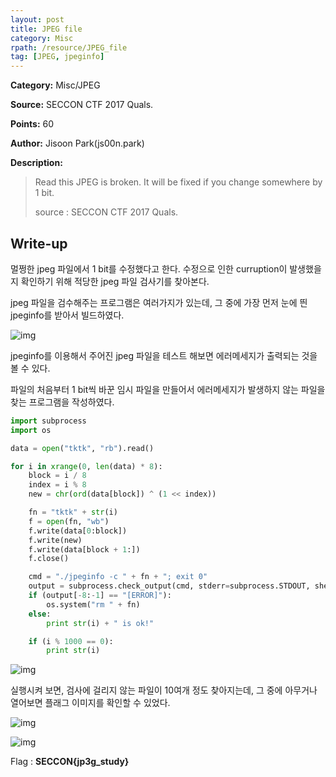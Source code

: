 ```yaml
---
layout: post
title: JPEG file
category: Misc
rpath: /resource/JPEG_file
tag: [JPEG, jpeginfo] 
---
```


**Category:** Misc/JPEG

**Source:** SECCON CTF 2017 Quals.

**Points:** 60

**Author:** Jisoon Park(js00n.park)

**Description:** 

> Read this JPEG is broken.
> It will be fixed if you change somewhere by 1 bit.
>
> source : SECCON CTF 2017 Quals.

## Write-up

멀쩡한 jpeg 파일에서 1 bit를 수정했다고 한다. 수정으로 인한 curruption이 발생했을지 확인하기 위해 적당한 jpeg 파일 검사기를 찾아본다.

jpeg 파일을 검수해주는 프로그램은 여러가지가 있는데, 그 중에 가장 먼저 눈에 띈 jpeginfo를 받아서 빌드하였다.

![img]({{page.rpath|prepend:site.baseurl}}/jpeg_info.png)

jpeginfo를 이용해서 주어진 jpeg 파일을 테스트 해보면 에러메세지가 출력되는 것을 볼 수 있다.

파일의 처음부터 1 bit씩 바꾼 임시 파일을 만들어서 에러메세지가 발생하지 않는 파일을 찾는 프로그램을 작성하였다.

```python
import subprocess
import os

data = open("tktk", "rb").read()

for i in xrange(0, len(data) * 8):
	block = i / 8
	index = i % 8
	new = chr(ord(data[block]) ^ (1 << index))

	fn = "tktk" + str(i)
	f = open(fn, "wb")
	f.write(data[0:block])
	f.write(new)
	f.write(data[block + 1:])
	f.close()

	cmd = "./jpeginfo -c " + fn + "; exit 0"
	output = subprocess.check_output(cmd, stderr=subprocess.STDOUT, shell=True)
	if (output[-8:-1] == "[ERROR]"):
		os.system("rm " + fn)
	else:
		print str(i) + " is ok!"

	if (i % 1000 == 0):
		print str(i)
```

![img]({{page.rpath|prepend:site.baseurl}}/run.png)

실행시켜 보면, 검사에 걸리지 않는 파일이 10여개 정도 찾아지는데, 그 중에 아무거나 열어보면 플래그 이미지를 확인할 수 있었다.

![img]({{page.rpath|prepend:site.baseurl}}/files.png)

![img]({{page.rpath|prepend:site.baseurl}}/flag.png)

Flag : **SECCON{jp3g_study}**
